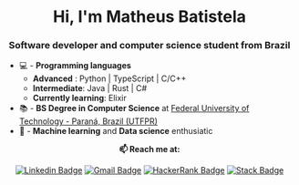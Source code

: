 <h1 align="center">Hi, I'm Matheus Batistela</h1>
<h3 align="center">Software developer and computer science student from Brazil</h3>


* 💻 - **Programming languages** 
	* **Advanced** : Python | TypeScript | C/C++
	* **Intermediate**: Java | Rust | C#
	* **Currently learning**: Elixir
* 📚 - **BS Degree in Computer Science** at [Federal University of Technology - Paraná, Brazil (UTFPR)](http://www.utfpr.edu.br/campus/campomourao)
*  🌱 - **Machine learning** and **Data science** enthusiatic


<div align="center">
  
  **📫 Reach me at:**<br>

  [![Linkedin Badge](https://img.shields.io/badge/LinkedIn-0077B5?style=for-the-badge&logo=linkedin&logoColor=white)](https://www.linkedin.com/in/matheusbatistela/)
[![Gmail Badge](	https://img.shields.io/badge/Gmail-D14836?style=for-the-badge&logo=gmail&logoColor=white)](mailto:matheushenriquebatistela@gmai.com)
  [![HackerRank Badge](https://img.shields.io/badge/-Hackerrank-2EC866?style=for-the-badge&logo=HackerRank&logoColor=white)](https://www.hackerrank.com/matheusbatistela)
  [![Stack Badge](https://img.shields.io/badge/Stack_Overflow-FE7A16?style=for-the-badge&logo=stack-overflow&logoColor=white)](https://stackoverflow.com/users/14760537/matheus-batistela)

</div>
